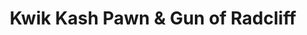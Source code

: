 ---
title: "Kwik Kash Pawn & Gun of Radcliff"
url: /radcliff/kwik-kash-pawn-and-gun-of-radcliff/
shop: pawnbroker
---
